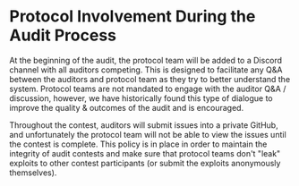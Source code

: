 # Protocol Involvement During the Audit Process

At the beginning of the audit, the protocol team will be added to a Discord channel with all auditors competing. This is designed to facilitate any Q\&A between the auditors and protocol team as they try to better understand the system. Protocol teams are not mandated to engage with the auditor Q\&A / discussion, however, we have historically found this type of dialogue to improve the quality & outcomes of the audit and is encouraged.

Throughout the contest, auditors will submit issues into a private GitHub, and unfortunately the protocol team will not be able to view the issues until the contest is complete. This policy is in place in order to maintain the integrity of audit contests and make sure that protocol teams don't "leak" exploits to other contest participants (or submit the exploits anonymously themselves).&#x20;
